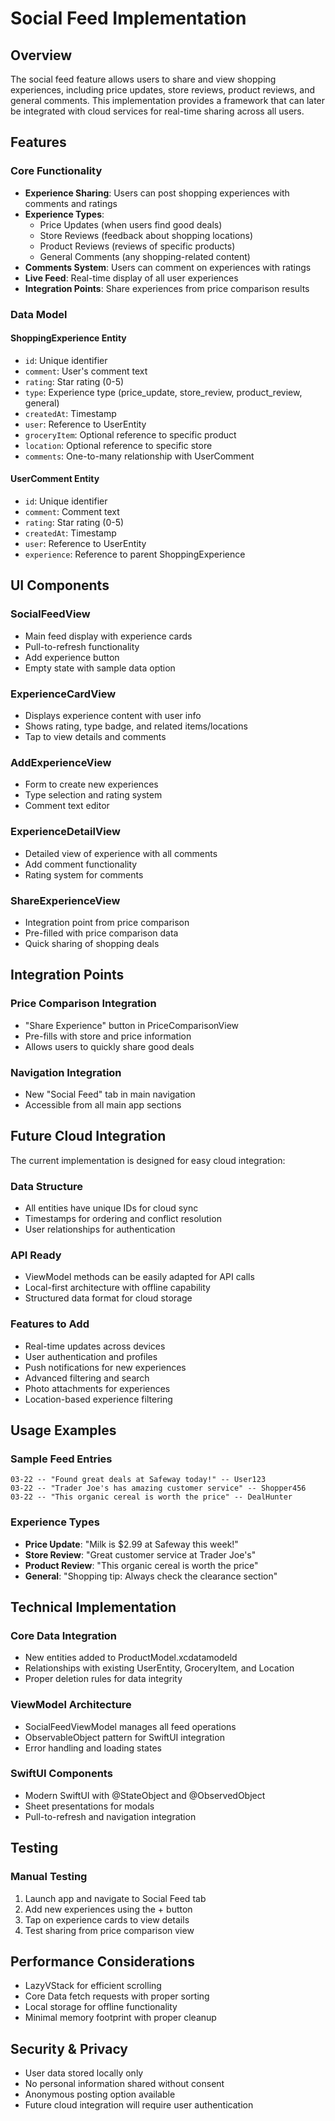 # Social Feed Implementation

## Overview

The social feed feature allows users to share and view shopping experiences, including price updates, store reviews, product reviews, and general comments. This implementation provides a framework that can later be integrated with cloud services for real-time sharing across all users.

## Features

### Core Functionality
- **Experience Sharing**: Users can post shopping experiences with comments and ratings
- **Experience Types**: 
  - Price Updates (when users find good deals)
  - Store Reviews (feedback about shopping locations)
  - Product Reviews (reviews of specific products)
  - General Comments (any shopping-related content)
- **Comments System**: Users can comment on experiences with ratings
- **Live Feed**: Real-time display of all user experiences
- **Integration Points**: Share experiences from price comparison results

### Data Model

#### ShoppingExperience Entity
- `id`: Unique identifier
- `comment`: User's comment text
- `rating`: Star rating (0-5)
- `type`: Experience type (price_update, store_review, product_review, general)
- `createdAt`: Timestamp
- `user`: Reference to UserEntity
- `groceryItem`: Optional reference to specific product
- `location`: Optional reference to specific store
- `comments`: One-to-many relationship with UserComment

#### UserComment Entity
- `id`: Unique identifier
- `comment`: Comment text
- `rating`: Star rating (0-5)
- `createdAt`: Timestamp
- `user`: Reference to UserEntity
- `experience`: Reference to parent ShoppingExperience

## UI Components

### SocialFeedView
- Main feed display with experience cards
- Pull-to-refresh functionality
- Add experience button
- Empty state with sample data option

### ExperienceCardView
- Displays experience content with user info
- Shows rating, type badge, and related items/locations
- Tap to view details and comments

### AddExperienceView
- Form to create new experiences
- Type selection and rating system
- Comment text editor

### ExperienceDetailView
- Detailed view of experience with all comments
- Add comment functionality
- Rating system for comments

### ShareExperienceView
- Integration point from price comparison
- Pre-filled with price comparison data
- Quick sharing of shopping deals

## Integration Points

### Price Comparison Integration
- "Share Experience" button in PriceComparisonView
- Pre-fills with store and price information
- Allows users to quickly share good deals

### Navigation Integration
- New "Social Feed" tab in main navigation
- Accessible from all main app sections

## Future Cloud Integration

The current implementation is designed for easy cloud integration:

### Data Structure
- All entities have unique IDs for cloud sync
- Timestamps for ordering and conflict resolution
- User relationships for authentication

### API Ready
- ViewModel methods can be easily adapted for API calls
- Local-first architecture with offline capability
- Structured data format for cloud storage

### Features to Add
- Real-time updates across devices
- User authentication and profiles
- Push notifications for new experiences
- Advanced filtering and search
- Photo attachments for experiences
- Location-based experience filtering

## Usage Examples

### Sample Feed Entries
```
03-22 -- "Found great deals at Safeway today!" -- User123
03-22 -- "Trader Joe's has amazing customer service" -- Shopper456
03-22 -- "This organic cereal is worth the price" -- DealHunter
```

### Experience Types
- **Price Update**: "Milk is $2.99 at Safeway this week!"
- **Store Review**: "Great customer service at Trader Joe's"
- **Product Review**: "This organic cereal is worth the price"
- **General**: "Shopping tip: Always check the clearance section"

## Technical Implementation

### Core Data Integration
- New entities added to ProductModel.xcdatamodeld
- Relationships with existing UserEntity, GroceryItem, and Location
- Proper deletion rules for data integrity

### ViewModel Architecture
- SocialFeedViewModel manages all feed operations
- ObservableObject pattern for SwiftUI integration
- Error handling and loading states

### SwiftUI Components
- Modern SwiftUI with @StateObject and @ObservedObject
- Sheet presentations for modals
- Pull-to-refresh and navigation integration

## Testing

### Manual Testing
1. Launch app and navigate to Social Feed tab
2. Add new experiences using the + button
3. Tap on experience cards to view details
4. Test sharing from price comparison view

## Performance Considerations

- LazyVStack for efficient scrolling
- Core Data fetch requests with proper sorting
- Local storage for offline functionality
- Minimal memory footprint with proper cleanup

## Security & Privacy

- User data stored locally only
- No personal information shared without consent
- Anonymous posting option available
- Future cloud integration will require user authentication 